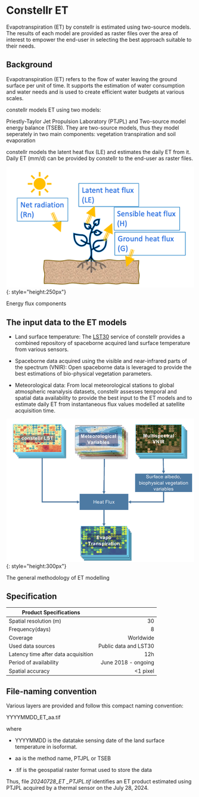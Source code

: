 # Constellr ET

Evapotranspiration (ET) by constellr is estimated using two-source models. 
The results of each model are provided as raster files over the area of interest
to empower the end-user in selecting the best approach suitable to their needs. 


## Background

Evapotranspiration (ET) refers to the flow of water leaving the ground
surface per unit of time. It supports the estimation of water consumption 
and water needs and is used to create efficient water budgets at various scales.

constellr models ET using two models:

Priestly-Taylor Jet Propulsion Laboratory (PTJPL) and Two-source model
energy balance (TSEB). They are two-source models, thus they model seperately in two
main components: vegetation transpiration and soil evaporation

constellr models the latent heat flux (LE) and estimates the daily ET from it.
Daily ET (mm/d) can be provided by constellr to the end-user as raster files. 


![et flux](images/et_flux.png){: style="height:250px"}
<figcaption id="et_flux" tag="image">Energy flux components </figcaption>



## The input data to the ET models

-   Land surface temperature: The [LST30](./lst.md) service of constellr
    provides a combined repository of spaceborne acquired land surface
    temperature from various sensors.

-   Spaceborne data acquired using the visible and near-infrared parts
    of the spectrum (VNIR): Open spaceborne data is leveraged to provide
    the best estimations of bio-physical vegetation parameters.

-   Meteorological data: From local meteorological stations to global
    atmospheric reanalysis datasets, constellr assesses temporal and
    spatial data availability to provide the best input to the ET
    models and to estimate daily ET from instantaneous flux values
    modelled at satellite acquisition time.


![et flow](images/et_flow.png){: style="height:300px"}
<figcaption id="et_flow" tag="image">The general methodology of ET modelling </figcaption>



## Specification

| Product Specifications                |                       |
|---                                    |----:                  |
| Spatial resolution (m)                | 30                    |
| Frequency(days)                       | 8                     |
| Coverage                              | Worldwide             |
| Used data sources                     | Public data and LST30 |
| Latency time after data acquisition   | 12h                   |  
| Period of availability                | June 2018 - ongoing   |
| Spatial accuracy                      | <1 pixel              |

## File-naming convention

Various layers are provided and follow this compact naming convention:

YYYYMMDD_ET_aa.tif

where

-   YYYYMMDD is the datatake sensing date of the land surface temperature in isoformat.  

-   aa is the method name, PTJPL or TSEB

-   .tif is the geospatial raster format used to store the data

Thus, file *20240728_ET \_PTJPL.tif* identifies an ET product estimated using 
PTJPL acquired by a thermal sensor on the July 28, 2024.
